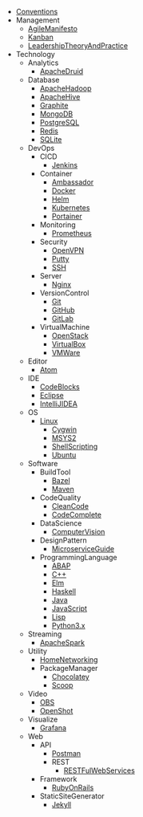* [Conventions](Conventions)
* Management
    * [AgileManifesto](Management/AgileManifesto)
    * [Kanban](Management/Kanban)
    * [LeadershipTheoryAndPractice](Management/LeadershipTheoryAndPractice)
* Technology
    * Analytics
        * [ApacheDruid](Technology/Analytics/ApacheDruid)
    * Database
        * [ApacheHadoop](Technology/Database/ApacheHadoop)
        * [ApacheHive](Technology/Database/ApacheHive)
        * [Graphite](Technology/Database/Graphite)
        * [MongoDB](Technology/Database/MongoDB)
        * [PostgreSQL](Technology/Database/PostgreSQL)
        * [Redis](Technology/Database/Redis)
        * [SQLite](Technology/Database/SQLite)
    * DevOps
        * CICD
            * [Jenkins](Technology/DevOps/CICD/Jenkins)
        * Container
            * [Ambassador](Technology/DevOps/Container/Ambassador)
            * [Docker](Technology/DevOps/Container/Docker)
            * [Helm](Technology/DevOps/Container/Helm)
            * [Kubernetes](Technology/DevOps/Container/Kubernetes)
            * [Portainer](Technology/DevOps/Container/Portainer)
        * Monitoring
            * [Prometheus](Technology/DevOps/Monitoring/Prometheus)
        * Security
            * [OpenVPN](Technology/DevOps/Security/OpenVPN)
            * [Putty](Technology/DevOps/Security/Putty)
            * [SSH](Technology/DevOps/Security/SSH)
        * Server
            * [Nginx](Technology/DevOps/Server/Nginx)
        * VersionControl
            * [Git](Technology/DevOps/VersionControl/Git)
            * [GitHub](Technology/DevOps/VersionControl/GitHub)
            * [GitLab](Technology/DevOps/VersionControl/GitLab)
        * VirtualMachine
            * [OpenStack](Technology/DevOps/VirtualMachine/OpenStack)
            * [VirtualBox](Technology/DevOps/VirtualMachine/VirtualBox)
            * [VMWare](Technology/DevOps/VirtualMachine/VMWare)
    * Editor
        * [Atom](Technology/Editor/Atom)
    * IDE
        * [CodeBlocks](Technology/IDE/CodeBlocks)
        * [Eclipse](Technology/IDE/Eclipse)
        * [IntelliJIDEA](Technology/IDE/IntelliJIDEA)
    * OS
        * [Linux](Technology/OS/Linux)
            * [Cygwin](Technology/OS/Linux/Cygwin)
            * [MSYS2](Technology/OS/Linux/MSYS2)
            * [ShellScripting](Technology/OS/Linux/ShellScripting)
            * [Ubuntu](Technology/OS/Linux/Ubuntu)
    * Software
        * BuildTool
            * [Bazel](Technology/Software/BuildTool/Bazel)
            * [Maven](Technology/Software/BuildTool/Maven)
        * CodeQuality
            * [CleanCode](Technology/Software/CodeQuality/CleanCode)
            * [CodeComplete](Technology/Software/CodeQuality/CodeComplete)
        * DataScience
            * [ComputerVision](Technology/Software/DataScience/ComputerVision)
        * DesignPattern
            * [MicroserviceGuide](Technology/Software/DesignPattern/MicroserviceGuide)
        * ProgrammingLanguage
            * [ABAP](Technology/Software/ProgrammingLanguage/ABAP)
            * [C++](Technology/Software/ProgrammingLanguage/C++)
            * [Elm](Technology/Software/ProgrammingLanguage/Elm)
            * [Haskell](Technology/Software/ProgrammingLanguage/Haskell)
            * [Java](Technology/Software/ProgrammingLanguage/Java)
            * [JavaScript](Technology/Software/ProgrammingLanguage/JavaScript)
            * [Lisp](Technology/Software/ProgrammingLanguage/Lisp)
            * [Python3.x](Technology/Software/ProgrammingLanguage/Python3.x)
    * Streaming
        * [ApacheSpark](Technology/Streaming/ApacheSpark)
    * Utility
        * [HomeNetworking](Technology/Utility/HomeNetworking)
        * PackageManager
            * [Chocolatey](Technology/Utility/PackageManager/Chocolatey)
            * [Scoop](Technology/Utility/PackageManager/Scoop)
    * Video
        * [OBS](Technology/Video/OBS)
        * [OpenShot](Technology/Video/OpenShot)
    * Visualize
        * [Grafana](Technology/Visualize/Grafana)
    * Web
        * API
            * [Postman](Technology/Web/API/Postman)
            * REST
                * [RESTFulWebServices](Technology/Web/API/REST/RESTFulWebServices)
        * Framework
            * [RubyOnRails](Technology/Web/Framework/RubyOnRails)
        * StaticSiteGenerator
            * [Jekyll](Technology/Web/StaticSiteGenerator/Jekyll)
